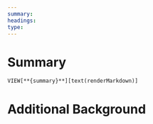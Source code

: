 ```yaml
---
summary: 
headings: 
type:
---
```

# Summary
`VIEW[**{summary}**][text(renderMarkdown)]`
# Additional Background

